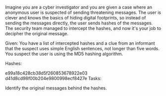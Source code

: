 Imagine you are a cyber investigator and you are given a case where an anonymous user is suspected of sending threatening messages. The user is clever and knows the basics of hiding digital footprints, so instead of sending the messages directly, the user sends hashes of the messages. The security team managed to intercept the hashes, and now it's your job to decipher the original message.

Given:
You have a list of intercepted hashes and a clue from an informant that the suspect uses simple English sentences, not longer than five words. You suspect the user is using the MD5 hashing algorithm.

Hashes:

e99a18c428cb38d5f260853678922e03
d41d8cd98f00b204e9800998ecf8427e
Tasks:

Identify the original messages behind the hashes.
